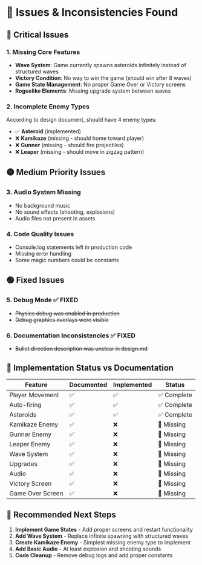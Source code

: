 # 🐛 Issues & Inconsistencies Found

## 🔴 Critical Issues

### 1. **Missing Core Features**
- **Wave System**: Game currently spawns asteroids infinitely instead of structured waves
- **Victory Condition**: No way to win the game (should win after 8 waves)
- **Game State Management**: No proper Game Over or Victory screens
- **Roguelike Elements**: Missing upgrade system between waves

### 2. **Incomplete Enemy Types**
According to design document, should have 4 enemy types:
- ✅ **Asteroid** (implemented)
- ❌ **Kamikaze** (missing - should home toward player)
- ❌ **Gunner** (missing - should fire projectiles)
- ❌ **Leaper** (missing - should move in zigzag pattern)

## 🟡 Medium Priority Issues

### 3. **Audio System Missing**
- No background music
- No sound effects (shooting, explosions)
- Audio files not present in assets

### 4. **Code Quality Issues**
- Console.log statements left in production code
- Missing error handling
- Some magic numbers could be constants

## 🟢 Fixed Issues

### 5. **Debug Mode** ✅ FIXED
- ~~Physics debug was enabled in production~~
- ~~Debug graphics overlays were visible~~

### 6. **Documentation Inconsistencies** ✅ FIXED
- ~~Bullet direction description was unclear in design.md~~

## 📝 Implementation Status vs Documentation

| Feature | Documented | Implemented | Status |
|---------|------------|-------------|---------|
| Player Movement | ✅ | ✅ | ✅ Complete |
| Auto-firing | ✅ | ✅ | ✅ Complete |
| Asteroids | ✅ | ✅ | ✅ Complete |
| Kamikaze Enemy | ✅ | ❌ | 🔴 Missing |
| Gunner Enemy | ✅ | ❌ | 🔴 Missing |
| Leaper Enemy | ✅ | ❌ | 🔴 Missing |
| Wave System | ✅ | ❌ | 🔴 Missing |
| Upgrades | ✅ | ❌ | 🔴 Missing |
| Audio | ✅ | ❌ | 🔴 Missing |
| Victory Screen | ✅ | ❌ | 🔴 Missing |
| Game Over Screen | ✅ | ❌ | 🔴 Missing |

## 🎯 Recommended Next Steps

1. **Implement Game States** - Add proper screens and restart functionality
2. **Add Wave System** - Replace infinite spawning with structured waves
3. **Create Kamikaze Enemy** - Simplest missing enemy type to implement
4. **Add Basic Audio** - At least explosion and shooting sounds
5. **Code Cleanup** - Remove debug logs and add proper constants 